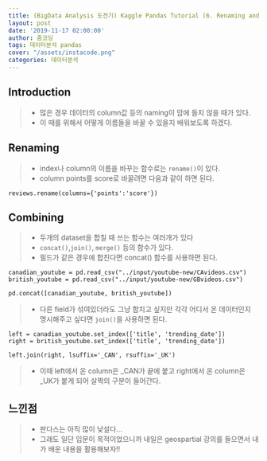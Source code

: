 ```yaml
---
title: (BigData Analysis 도전기) Kaggle Pandas Tutorial (6. Renaming and Combining)
layout: post
date: '2019-11-17 02:00:00'
author: 줌코딩
tags: 데이터분석 pandas
cover: "/assets/instacode.png"
categories: 데이터분석
---
```


## Introduction

>* 많은 경우 데이터의 column값 등의 naming이 맘에 들지 않을 때가 있다.
>* 이 때를 위해서 어떻게 이름들을 바꿀 수 있을지 배워보도록 하겠다.

## Renaming

>* index나 column의 이름을 바꾸는 함수로는 `rename()`이 있다.
>* column points를 score로 바꿀려면 다음과 같이 하면 된다.

    reviews.rename(columns={'points':'score'})

## Combining

>* 두개의 dataset을 합칠 때 쓰는 함수는 여러개가 있다
>* `concat()`,`join()`, `merge()` 등의 함수가 있다.
>* 필드가 같은 경우에 합친다면 concat() 함수를 사용하면 된다.

    canadian_youtube = pd.read_csv("../input/youtube-new/CAvideos.csv")
    british_youtube = pd.read_csv("../input/youtube-new/GBvideos.csv")

    pd.concat([canadian_youtube, british_youtube])

>* 다른 field가 섞여있더라도 그냥 합치고 싶지만 각각 어디서 온 데이터인지 명시해주고 싶다면 `join()`을 사용하면 된다.

    left = canadian_youtube.set_index(['title', 'trending_date'])
    right = british_youtube.set_index(['title', 'trending_date'])

    left.join(right, lsuffix='_CAN', rsuffix='_UK')

>* 이때 left에서 온 column은 _CAN가 끝에 붙고 right에서 온 column은 _UK가 붙게 되어 살짝의 구분이 들어간다.

## 느낀점

>* 판다스는 아직 많이 낯설다...
>* 그래도 일단 입문이 목적이었으니까 내일은 geospartial 강의를 들으면서 내가 배운 내용을 활용해보자!!
